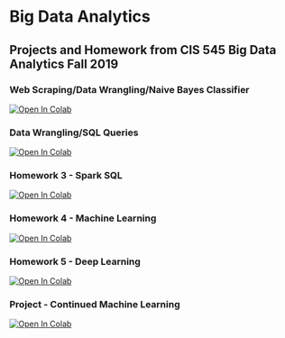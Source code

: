 # Big Data Analytics
## Projects and Homework from CIS 545 Big Data Analytics Fall 2019


### Web Scraping/Data Wrangling/Naive Bayes Classifier
[![Open In Colab](https://colab.research.google.com/assets/colab-badge.svg)](https://colab.research.google.com/github/sri-go/BigDataAnalytics/blob/master/Web_Scraping_Data_Wrangling_Naive_Bayes_Classifier.ipynb)

### Data Wrangling/SQL Queries
[![Open In Colab](https://colab.research.google.com/assets/colab-badge.svg)](https://colab.research.google.com/github/sri-go/BigDataAnalytics/blob/master/SQL_Queries.ipynb)

### Homework 3 - Spark SQL
[![Open In Colab](https://colab.research.google.com/assets/colab-badge.svg)](https://colab.research.google.com/github/sri-go/BigDataAnalytics/blob/master/Homework_3.ipynb)
### Homework 4 - Machine Learning
[![Open In Colab](https://colab.research.google.com/assets/colab-badge.svg)](https://colab.research.google.com/github/sri-go/BigDataAnalytics/blob/master/Homework_4.ipynb)
### Homework 5 - Deep Learning
[![Open In Colab](https://colab.research.google.com/assets/colab-badge.svg)](https://colab.research.google.com/github/sri-go/BigDataAnalytics/blob/master/Homework_5.ipynb)
### Project - Continued Machine Learning
[![Open In Colab](https://colab.research.google.com/assets/colab-badge.svg)](https://colab.research.google.com/github/sri-go/BigDataAnalytics/blob/master/Final_Project.ipynb)
